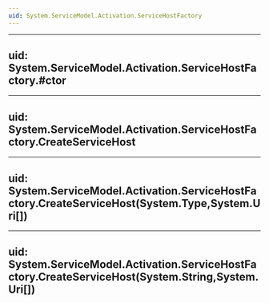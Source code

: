 ```yaml
---
uid: System.ServiceModel.Activation.ServiceHostFactory
---
```


---
uid: System.ServiceModel.Activation.ServiceHostFactory.#ctor
---

---
uid: System.ServiceModel.Activation.ServiceHostFactory.CreateServiceHost
---

---
uid: System.ServiceModel.Activation.ServiceHostFactory.CreateServiceHost(System.Type,System.Uri[])
---

---
uid: System.ServiceModel.Activation.ServiceHostFactory.CreateServiceHost(System.String,System.Uri[])
---
